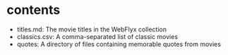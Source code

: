 # contents

* titles.md: The movie titles in the WebFlyx collection
* classics.csv: A comma-separated list of classic movies
* quotes: A directory of files containing memorable quotes from movies






